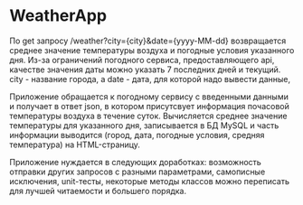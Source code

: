 # WeatherApp

  По get запросу /weather?city={city}&date={yyyy-MM-dd} возвращается среднее значение температуры воздуха и погодные условия указанного дня. Из-за ограничений погодного сервиса, предоставляющего api, качестве значения даты можно указать 7 последних дней и текущий.
  city - название города, а date - дата, для которой надо вывести данные, 

  Приложение обращается к погодному сервису с введенными данными и получает в ответ json, в котором присутсвует информация почасовой температуры воздуха в течение суток. Вычисляется среднее значение температуры для указанного дня, записывается в БД MySQL и часть информации выводится (город, дата, погодные условия, средняя температура) на HTML-страницу.

  Приложение нуждается в следующих доработках: возможность отправки других запросов с разными параметрами, самописные исключения, unit-тесты, некоторые методы классов можно переписать для лучшей читаемости и большего порядка.
